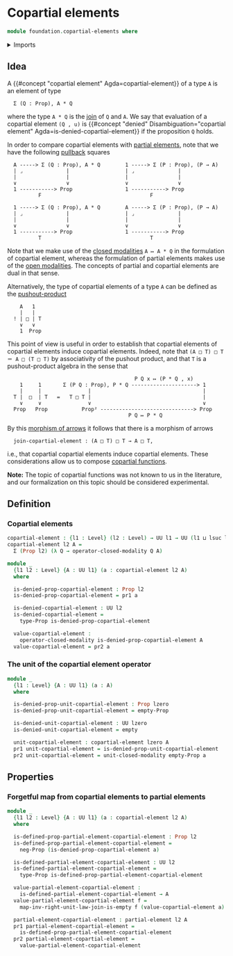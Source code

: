 # Copartial elements

```agda
module foundation.copartial-elements where
```

<details><summary>Imports</summary>

```agda
open import foundation.dependent-pair-types
open import foundation.empty-types
open import foundation.negation
open import foundation.partial-elements
open import foundation.universe-levels

open import foundation-core.propositions

open import orthogonal-factorization-systems.closed-modalities

open import synthetic-homotopy-theory.joins-of-types
```

</details>

## Idea

A {{#concept "copartial element" Agda=copartial-element}} of a type `A` is an
element of type

```text
  Σ (Q : Prop), A * Q
```

where the type `A * Q` is the
[join](synthetic-homotopy-theory.joins-of-types.md) of `Q` and `A`. We say that
evaluation of a copartial element `(Q , u)` is
{{#concept "denied" Disambiguation="copartial element" Agda=is-denied-copartial-element}}
if the proposition `Q` holds.

In order to compare copartial elements with
[partial elements](foundation.partial-elements.md), note that we have the
following [pullback](foundation.pullbacks.md) squares

```text
  A -----> Σ (Q : Prop), A * Q        1 -----> Σ (P : Prop), (P → A)
  | ⌟              |                  | ⌟              |
  |                |                  |                |
  ∨                ∨                  ∨                ∨
  1 -----------> Prop                 1 -----------> Prop
          F                                   F

  1 -----> Σ (Q : Prop), A * Q        A -----> Σ (P : Prop), (P → A)
  | ⌟              |                  | ⌟              |
  |                |                  |                |
  ∨                ∨                  ∨                ∨
  1 -----------> Prop                 1 -----------> Prop
          T                                   T
```

Note that we make use of the
[closed modalities](orthogonal-factorization-systems.closed-modalities.md)
`A ↦ A * Q` in the formulation of copartial element, whereas the formulation of
partial elements makes use of the
[open modalities](orthogonal-factorization-systems.open-modalities.md). The
concepts of partial and copartial elements are dual in that sense.

Alternatively, the type of copartial elements of a type `A` can be defined as
the [pushout-product](synthetic-homotopy-theory.pushout-products.md)

```text
    A   1
    |   |
  ! | □ | T
    ∨   ∨
    1  Prop
```

This point of view is useful in order to establish that copartial elements of
copartial elements induce copartial elements. Indeed, note that
`(A □ T) □ T ＝ A □ (T □ T)` by associativity of the pushout product, and that
`T` is a pushout-product algebra in the sense that

```text
                                         P Q x ↦ (P * Q , x)
    1     1       Σ (P Q : Prop), P * Q ---------------------> 1
    |     |               |                                    |
  T |  □  | T   =   T □ T |                                    |
    ∨     ∨               ∨                                    ∨
  Prop   Prop           Prop² ------------------------------> Prop
                                       P Q ↦ P * Q
```

By this [morphism of arrows](foundation.morphisms-arrows.md) it follows that
there is a morphism of arrows

```text
  join-copartial-element : (A □ T) □ T → A □ T,
```

i.e., that copartial copartial elements induce copartial elements. These
considerations allow us to compose
[copartial functions](foundation.copartial-functions.md).

**Note:** The topic of copartial functions was not known to us in the
literature, and our formalization on this topic should be considered
experimental.

## Definition

### Copartial elements

```agda
copartial-element : {l1 : Level} (l2 : Level) → UU l1 → UU (l1 ⊔ lsuc l2)
copartial-element l2 A =
  Σ (Prop l2) (λ Q → operator-closed-modality Q A)

module _
  {l1 l2 : Level} {A : UU l1} (a : copartial-element l2 A)
  where

  is-denied-prop-copartial-element : Prop l2
  is-denied-prop-copartial-element = pr1 a

  is-denied-copartial-element : UU l2
  is-denied-copartial-element =
    type-Prop is-denied-prop-copartial-element

  value-copartial-element :
    operator-closed-modality is-denied-prop-copartial-element A
  value-copartial-element = pr2 a
```

### The unit of the copartial element operator

```agda
module _
  {l1 : Level} {A : UU l1} (a : A)
  where

  is-denied-prop-unit-copartial-element : Prop lzero
  is-denied-prop-unit-copartial-element = empty-Prop

  is-denied-unit-copartial-element : UU lzero
  is-denied-unit-copartial-element = empty

  unit-copartial-element : copartial-element lzero A
  pr1 unit-copartial-element = is-denied-prop-unit-copartial-element
  pr2 unit-copartial-element = unit-closed-modality empty-Prop a
```

## Properties

### Forgetful map from copartial elements to partial elements

```agda
module _
  {l1 l2 : Level} {A : UU l1} (a : copartial-element l2 A)
  where

  is-defined-prop-partial-element-copartial-element : Prop l2
  is-defined-prop-partial-element-copartial-element =
    neg-Prop (is-denied-prop-copartial-element a)

  is-defined-partial-element-copartial-element : UU l2
  is-defined-partial-element-copartial-element =
    type-Prop is-defined-prop-partial-element-copartial-element

  value-partial-element-copartial-element :
    is-defined-partial-element-copartial-element → A
  value-partial-element-copartial-element f =
    map-inv-right-unit-law-join-is-empty f (value-copartial-element a)

  partial-element-copartial-element : partial-element l2 A
  pr1 partial-element-copartial-element =
    is-defined-prop-partial-element-copartial-element
  pr2 partial-element-copartial-element =
    value-partial-element-copartial-element
```
